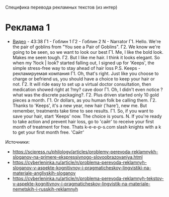 Специфика перевода рекламных текстов (из интер)

# Реклама 1
- [Видео](https://www.youtube.com/watch?v=lVsCtzfcsb4&ab_channel=TheCommandZone) - 43:38
Г1 - Гоблин 1
Г2 - Гоблин 2
N - Narrator
Г1. Hello. We're the pair of goblins from "You see a Pair of Goblins".
Г2. We know we're going to be seen, so we want to look our best
Г1. Me, I like the bold look. Makes me seem tough. 
Г2. But I like me hair. I think it looks elegant. So when my ?lock | look? started falling out, I signed up for 'Keeps', the simple stress-free way to stay ahead of hair loss
P.S. Keeps - рекламируемая компания
Г1. Oh, that's right. Just like you choose to charge or befriend us, you should have a choice to keep your hair or not. 
Г2. It will ride easy to set up a virtual doctor consultation, then medication showed right at ?my? cave door
Г1. Oh, I didn't even notice ?what was the discrete packaging?.
Г2. Plus driven started only 10 gold pieces a month.
Г1. Or dollars, as you human folk be calling them. 
Г2. Thanks to 'Keeps', it's a new year, new hair ('hare'), new me. But remember, treatments take time to see results.
Г1. So, if you want to save your hair, start 'Keeps' now. The choice is yours.
N. If you're ready to take action and prevent hair loss, go to 'сайт' to receive your first month of treatment for free. Thats k-e-e-p-s.com slash knights with a k to get your first month free. 'Сайт'

Источники:
- https://scipress.ru/philology/articles/problemy-perevoda-reklamnykh-sloganov-na-primere-ekspressivnogo-slovoobrazovaniya.html
- https://cyberleninka.ru/article/n/problema-perevoda-reklamnyh-sloganov-v-aspekte-kognitivnoy-i-pragmaticheskoy-lingvistiki-na-materiale-angliyskih-sloganov
- https://cyberleninka.ru/article/n/problema-perevoda-reklamnyh-tekstov-v-aspekte-kognitivnoy-i-pragmaticheskoy-lingvistik-na-materiale-nemetskih-i-russkih-reklamnyh
